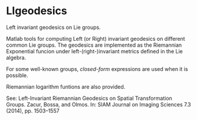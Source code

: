 # LIgeodesics
Left invariant geodesics on Lie groups.


Matlab tools for computing Left (or Right) invariant geodesics on different common Lie groups. The geodesics are implemented as the Riemannian Exponential funcion under left-(right-)invariant metrics defined in the Lie algebra.

For some well-known groups, *closed-form* expressions are used when it is possible.

Riemannian logarithm funtions are also provided.

See:
Left-Invariant Riemannian Geodesics on Spatial Transformation Groups. 
Zacur, Bossa, and Olmos.
In: SIAM Journal on Imaging Sciences 7.3 (2014), pp. 1503–1557

